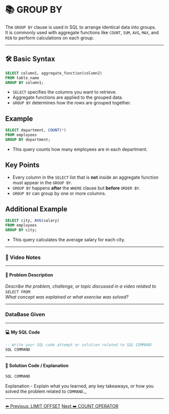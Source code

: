<!-- markdownlint-disable MD033 -->
<!-- markdownlint-disable MD004 -->

# 📚 GROUP BY

The `GROUP BY` clause is used in SQL to arrange identical data into groups.  
It is commonly used with aggregate functions like `COUNT`, `SUM`, `AVG`, `MAX`, and `MIN` to perform calculations on each group.

---

## 🛠️ Basic Syntax

```sql
SELECT column1, aggregate_function(column2)
FROM table_name
GROUP BY column1;
```

- `SELECT` specifies the columns you want to retrieve.
- Aggregate functions are applied to the grouped data.
- `GROUP BY` determines how the rows are grouped together.

## Example

```sql
SELECT department, COUNT(*)
FROM employees
GROUP BY department;
```

- This query counts how many employees are in each department.

## Key Points

- Every column in the `SELECT` list that is **not** inside an aggregate function must appear in the `GROUP BY`.
- `GROUP BY` happens **after** the `WHERE` clause but **before** `ORDER BY`.
- `GROUP BY` can group by one or more columns.

## Additional Example

```sql
SELECT city, AVG(salary)
FROM employees
GROUP BY city;
```

- This query calculates the average salary for each city.

---

### 🎥 Video Notes

---

#### 📝 Problem Description

_Describe the problem, challenge, or topic discussed in a video related to `SELECT FROM`._  
_What concept was explained or what exercise was solved?_

---

### DataBase Given

---

#### 💻 My SQL Code

```sql
-- Write your SQL code attempt or solution related to SQL COMMAND
SQL COMMAND
```

---

#### 🧠 Solution Code / Explanation

```sql
SQL COMMAND
```

Explanation - Explain what you learned, any key takeaways, or how you solved the problem related to `COMMAND`._

---

[⬅️ Previous: LIMIT OFFSET](limitoffset.md)   [Next ➡️ COUNT OPERATOR](countoperator.md)
